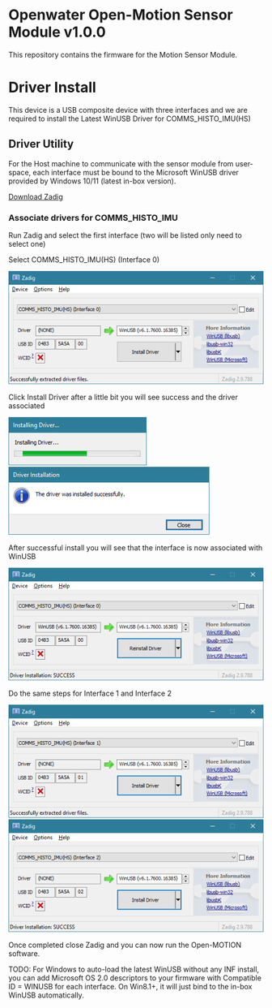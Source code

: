 # Openwater Open-Motion Sensor Module v1.0.0
This repository contains the firmware for the Motion Sensor Module.

# Driver Install
This device is a USB composite device with three interfaces and we are required to install the Latest WinUSB Driver for COMMS_HISTO_IMU(HS)

## Driver Utility
For the Host machine to communicate with the sensor module from user-space, each interface must be bound to the Microsoft WinUSB driver provided by Windows 10/11 (latest in-box version).

[Download Zadig](https://zadig.akeo.ie/)

### Associate drivers for COMMS_HISTO_IMU

Run Zadig and select the first interface (two will be listed only need to select one)

Select COMMS_HISTO_IMU(HS) (Interface 0)

![Select Interface 0 in Zadig](docs/if-0-select.png)

Click Install Driver after a little bit you will see success and the driver associated

![Installing](docs/installing.png)
![success](docs/success.png)

After successful install you will see that the interface is now associated with WinUSB

![Select Interface 0 success](docs/if-0-success.png)

Do the same steps for Interface 1 and Interface 2

![Select Interface 1 in Zadig](docs/if-1-select.png)
![Select Interface 2 in Zadig](docs/if-2-select.png)

Once completed close Zadig and you can now run the Open-MOTION software.

TODO:
For Windows to auto-load the latest WinUSB without any INF install, you can add Microsoft OS 2.0 descriptors to your firmware with Compatible ID = WINUSB for each interface. On Win8.1+, it will just bind to the in-box WinUSB automatically.